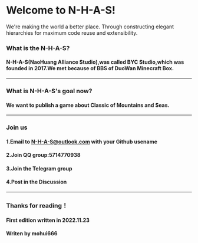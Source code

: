 # Welcome to N-H-A-S!
We're making the world a better place. Through constructing elegant hierarchies for maximum code reuse and extensibility.
### What is the N-H-A-S?
#### N-H-A-S(NaoHuang Alliance Studio),was called BYC Studio,which was founded in 2017.We met because of BBS of DuoWan Minecraft Box.
---
### What is N-H-A-S's goal now?
#### We want to publish a game about Classic of Mountains and Seas.
---
### Join us
#### 1.Email to N-H-A-S@outlook.com with your Github usename
#### 2.Join QQ group:5714770938
#### 3.Join the Telegram group
#### 4.Post in the Discussion
---
### Thanks for reading！
#### First edition written in 2022.11.23
#### Writen by mohui666